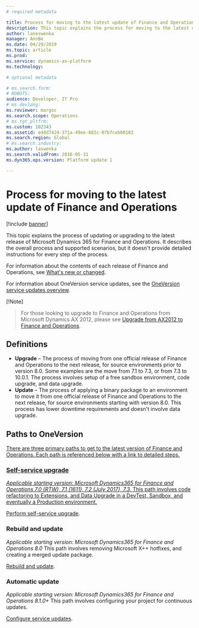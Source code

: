 ```yaml
---
# required metadata

title: Process for moving to the latest update of Finance and Operations
description: This topic explains the process for moving to the latest update of Microsoft Dynamics 365 for Finance and Operations.
author: laneswenka
manager: AnnBe
ms.date: 04/29/2019
ms.topic: article
ms.prod: 
ms.service: dynamics-ax-platform
ms.technology: 

# optional metadata

# ms.search.form: 
# ROBOTS: 
audience: Developer, IT Pro
# ms.devlang: 
ms.reviewer: margoc
ms.search.scope: Operations
# ms.tgt_pltfrm: 
ms.custom: 102343
ms.assetid: e48d7424-371a-49ee-882c-07b7ceb00183
ms.search.region: Global
# ms.search.industry: 
ms.author: laswenka
ms.search.validFrom: 2016-05-31
ms.dyn365.ops.version: Platform update 1

---
```


# Process for moving to the latest update of Finance and Operations

[!include [banner](../includes/banner.md)]

This topic explains the process of updating or upgrading to the latest release of Microsoft Dynamics 365 for Finance and Operations. It describes the overall process and supported scenarios, but it doesn't provide detailed instructions for every step of the process.

For information about the contents of each release of Finance and Operations, see [What's new or changed](../../fin-and-ops/get-started/whats-new-changed.md).

For information about OneVersion service updates, see the [OneVersion service updates overview](../lifecycle-services/oversion-overview.md).

[!Note]
>For those looking to upgrade to Finance and Operations from Microsoft Dynamics AX 2012, please see [Upgrade from AX2012 to Finance and Operations](../upgrade-overview-ax2012.md).

## Definitions

- **Upgrade** – The process of moving from one official release of Finance and Operations to the next release, for source environments prior to version 8.0. Some examples are the move from 7.1 to 7.3, or from 7.3 to 10.0.1. The process involves setup of a free sandbox environment, code upgrade, and data upgrade.
- **Update** – The process of applying a binary package to an environment to move it from one official release of Finance and Operations to the next release, for source environments starting with version 8.0. This process has lower downtime requirements and doesn't involve data upgrade.

## Paths to OneVersion
<a href="../media/OneVersion_Paths.png" width="300px" />
There are three primary paths to get to the latest version of Finance and Operations.  Each path is referenced below with a link to detailed steps.

### Self-service upgrade
*Applicable starting version: Microsoft Dynamics365 for Finance and Operations 7.0 (RTW), 7.1 (1611), 7.2 (July 2017), 7.3.*
This path involves code refactoring to Extensions, and Data Upgrade in a DevTest, Sandbox, and eventually a Production environment. 

[Perform self-service upgrade](../perform-self-service-upgrade.md).

### Rebuild and update
*Applicable starting version: Microsoft Dynamics365 for Finance and Operations 8.0*
This path involves removing Microsoft X++ hotfixes, and creating a merged update package.

[Rebuild and update](../appupdate-80-81.md).

### Automatic update
*Applicable starting version: Microsoft Dynamics365 for Finance and Operations 8.1.0+*
This path involves configuring your project for continuous updates.

[Configure service updates](../lifecycle-services/configure-service-updates.md).


